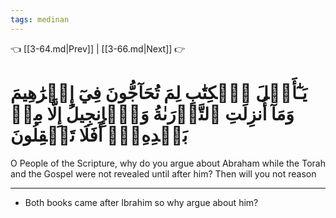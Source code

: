 ```yaml
---
tags: medinan
---
```


👈 [[3-64.md|Prev]] | [[3-66.md|Next]] 👉

# يَـٰٓأَهۡلَ ٱلۡكِتَٰبِ لِمَ تُحَآجُّونَ فِيٓ إِبۡرَٰهِيمَ وَمَآ أُنزِلَتِ ٱلتَّوۡرَىٰةُ وَٱلۡإِنجِيلُ إِلَّا مِنۢ بَعۡدِهِۦٓۚ أَفَلَا تَعۡقِلُونَ

O People of the Scripture, why do you argue about Abraham while the Torah and the Gospel were not revealed until after him? Then will you not reason

---
- Both books came after Ibrahim so why argue about him?
